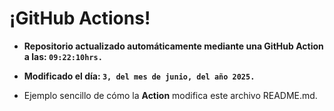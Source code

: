 # ¡GitHub Actions!
* **Repositorio actualizado automáticamente mediante una GitHub Action a las: `09:22:10hrs.`**
* **Modificado el día: `3, del mes de junio, del año 2025.`**

* Ejemplo sencillo de cómo la **Action** modifica este archivo README.md.
